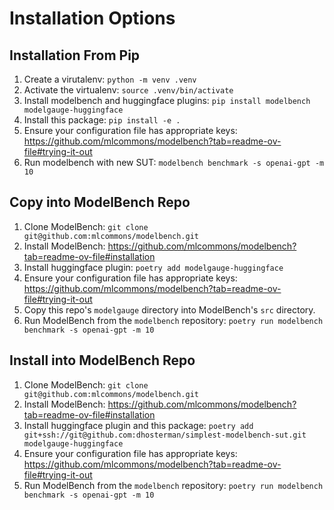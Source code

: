 # Installation Options
## Installation From Pip

1. Create a virutalenv: `python -m venv .venv`
2. Activate the virtualenv: `source .venv/bin/activate`
3. Install modelbench and huggingface plugins: `pip install modelbench modelgauge-huggingface`
4. Install this package: `pip install -e .`
5. Ensure your configuration file has appropriate keys: https://github.com/mlcommons/modelbench?tab=readme-ov-file#trying-it-out
6. Run modelbench with new SUT: `modelbench benchmark -s openai-gpt -m 10`

## Copy into ModelBench Repo

1. Clone ModelBench: `git clone git@github.com:mlcommons/modelbench.git`
2. Install ModelBench: https://github.com/mlcommons/modelbench?tab=readme-ov-file#installation
3. Install huggingface plugin: `poetry add modelgauge-huggingface`
4. Ensure your configuration file has appropriate keys: https://github.com/mlcommons/modelbench?tab=readme-ov-file#trying-it-out
5. Copy this repo's `modelgauge` directory into ModelBench's `src` directory.
6. Run ModelBench from the `modelbench` repository: `poetry run modelbench benchmark -s openai-gpt -m 10`

## Install into ModelBench Repo
1. Clone ModelBench: `git clone git@github.com:mlcommons/modelbench.git`
2. Install ModelBench: https://github.com/mlcommons/modelbench?tab=readme-ov-file#installation
3. Install huggingface plugin and this package: `poetry add git+ssh://git@github.com:dhosterman/simplest-modelbench-sut.git modelgauge-huggingface`
4. Ensure your configuration file has appropriate keys: https://github.com/mlcommons/modelbench?tab=readme-ov-file#trying-it-out
5. Run ModelBench from the `modelbench` repository: `poetry run modelbench benchmark -s openai-gpt -m 10`
